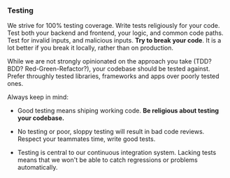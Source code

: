 ### Testing

We strive for 100% testing coverage. Write tests religiously for your
code. Test both your backend and frontend, your logic, and common code
paths. Test for invalid inputs, and malicious inputs. **Try to break
your code**. It is a lot better if you break it locally, rather than
on production.

While we are not strongly opinionated on the approach you take (TDD?
BDD? Red-Green-Refactor?), your codebase should be tested
against. Prefer throughly tested libraries, frameworks and apps over
poorly tested ones.

Always keep in mind:

- Good testing means shiping working code. **Be religious about
  testing your codebase.**

- No testing or poor, sloppy testing will result in bad code
reviews. Respect your teammates time, write good tests.

- Testing is central to our continuous integration system. Lacking
  tests means that we won't be able to catch regressions or problems
  automatically.
